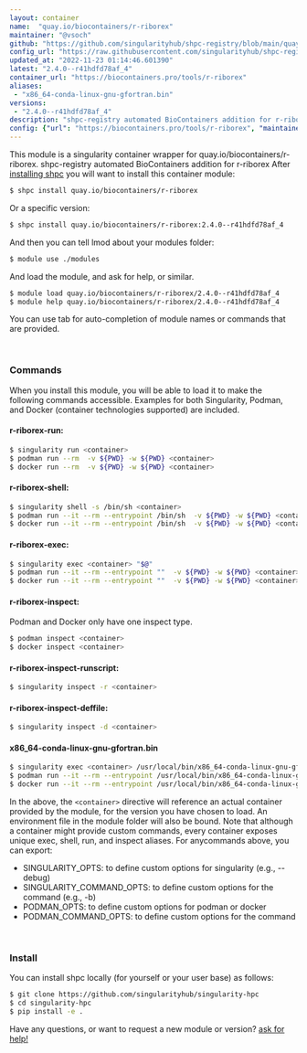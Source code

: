 ```yaml
---
layout: container
name:  "quay.io/biocontainers/r-riborex"
maintainer: "@vsoch"
github: "https://github.com/singularityhub/shpc-registry/blob/main/quay.io/biocontainers/r-riborex/container.yaml"
config_url: "https://raw.githubusercontent.com/singularityhub/shpc-registry/main/quay.io/biocontainers/r-riborex/container.yaml"
updated_at: "2022-11-23 01:14:46.601390"
latest: "2.4.0--r41hdfd78af_4"
container_url: "https://biocontainers.pro/tools/r-riborex"
aliases:
 - "x86_64-conda-linux-gnu-gfortran.bin"
versions:
 - "2.4.0--r41hdfd78af_4"
description: "shpc-registry automated BioContainers addition for r-riborex"
config: {"url": "https://biocontainers.pro/tools/r-riborex", "maintainer": "@vsoch", "description": "shpc-registry automated BioContainers addition for r-riborex", "latest": {"2.4.0--r41hdfd78af_4": "sha256:5badb161dee10a0fda67424b48590b053c5cdac90d1d872401c1608aa137edbf"}, "tags": {"2.4.0--r41hdfd78af_4": "sha256:5badb161dee10a0fda67424b48590b053c5cdac90d1d872401c1608aa137edbf"}, "docker": "quay.io/biocontainers/r-riborex", "aliases": {"x86_64-conda-linux-gnu-gfortran.bin": "/usr/local/bin/x86_64-conda-linux-gnu-gfortran.bin"}}
---
```


This module is a singularity container wrapper for quay.io/biocontainers/r-riborex.
shpc-registry automated BioContainers addition for r-riborex
After [installing shpc](#install) you will want to install this container module:


```bash
$ shpc install quay.io/biocontainers/r-riborex
```

Or a specific version:

```bash
$ shpc install quay.io/biocontainers/r-riborex:2.4.0--r41hdfd78af_4
```

And then you can tell lmod about your modules folder:

```bash
$ module use ./modules
```

And load the module, and ask for help, or similar.

```bash
$ module load quay.io/biocontainers/r-riborex/2.4.0--r41hdfd78af_4
$ module help quay.io/biocontainers/r-riborex/2.4.0--r41hdfd78af_4
```

You can use tab for auto-completion of module names or commands that are provided.

<br>

### Commands

When you install this module, you will be able to load it to make the following commands accessible.
Examples for both Singularity, Podman, and Docker (container technologies supported) are included.

#### r-riborex-run:

```bash
$ singularity run <container>
$ podman run --rm  -v ${PWD} -w ${PWD} <container>
$ docker run --rm  -v ${PWD} -w ${PWD} <container>
```

#### r-riborex-shell:

```bash
$ singularity shell -s /bin/sh <container>
$ podman run --it --rm --entrypoint /bin/sh  -v ${PWD} -w ${PWD} <container>
$ docker run --it --rm --entrypoint /bin/sh  -v ${PWD} -w ${PWD} <container>
```

#### r-riborex-exec:

```bash
$ singularity exec <container> "$@"
$ podman run --it --rm --entrypoint ""  -v ${PWD} -w ${PWD} <container> "$@"
$ docker run --it --rm --entrypoint ""  -v ${PWD} -w ${PWD} <container> "$@"
```

#### r-riborex-inspect:

Podman and Docker only have one inspect type.

```bash
$ podman inspect <container>
$ docker inspect <container>
```

#### r-riborex-inspect-runscript:

```bash
$ singularity inspect -r <container>
```

#### r-riborex-inspect-deffile:

```bash
$ singularity inspect -d <container>
```


#### x86_64-conda-linux-gnu-gfortran.bin

```bash
$ singularity exec <container> /usr/local/bin/x86_64-conda-linux-gnu-gfortran.bin
$ podman run --it --rm --entrypoint /usr/local/bin/x86_64-conda-linux-gnu-gfortran.bin   -v ${PWD} -w ${PWD} <container> -c " $@"
$ docker run --it --rm --entrypoint /usr/local/bin/x86_64-conda-linux-gnu-gfortran.bin   -v ${PWD} -w ${PWD} <container> -c " $@"
```



In the above, the `<container>` directive will reference an actual container provided
by the module, for the version you have chosen to load. An environment file in the
module folder will also be bound. Note that although a container
might provide custom commands, every container exposes unique exec, shell, run, and
inspect aliases. For anycommands above, you can export:

 - SINGULARITY_OPTS: to define custom options for singularity (e.g., --debug)
 - SINGULARITY_COMMAND_OPTS: to define custom options for the command (e.g., -b)
 - PODMAN_OPTS: to define custom options for podman or docker
 - PODMAN_COMMAND_OPTS: to define custom options for the command

<br>

### Install

You can install shpc locally (for yourself or your user base) as follows:

```bash
$ git clone https://github.com/singularityhub/singularity-hpc
$ cd singularity-hpc
$ pip install -e .
```

Have any questions, or want to request a new module or version? [ask for help!](https://github.com/singularityhub/singularity-hpc/issues)